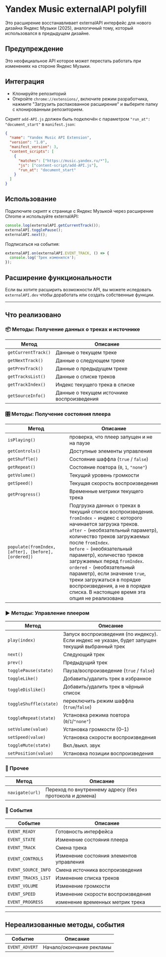 
# Yandex Music externalAPI polyfill

Это расширение восстанавливает externalAPI интерфейс для нового дизайна Яндекс Музыки (2025), аналогичный тому, который использовался в предыдущем дизайне. 

## Предупреждение
Это неофициальное API которое может перестать работать при изменениях на стороне Яндекс Музыки.

## Интеграция
- Клонируйте репозиторий
- Откройте `chrome://extensions/`, включите режим разработчика, нажмите "Загрузить распакованное расширение" и выберите папку с клонированным репозиторием.
  
Скрипт `add-API.js` должен быть подключён с параметром `"run_at": "document_start"` в `manifest.json`:
```json
{
  "name": "Yandex Music API Extension",
  "version": "1.0",
  "manifest_version": 3,
  "content_scripts": [
    {
      "matches": ["https://music.yandex.ru/*"],
      "js": ["content-script/add-API.js"],
      "run_at": "document_start"
    }
  ]
}
```
## Использование
Подключите скрипт к странице с Яндекс Музыкой через расширение Chrome и используйте externalAPI:
```javascript
console.log(externalAPI.getCurrentTrack());
externalAPI.togglePause();
externalAPI.next();
```
Подписаться на события:
```javascript
externalAPI.on(externalAPI.EVENT_TRACK, () => {
  console.log('Трек изменился');
});
```
## Расширение функциональности
Если вы хотите расширить возможности API, вы можете иследовать `externalAPI.dev` чтобы доработать или создать собственные функции.

---

## Что реализовано
### 📦 Методы: Получение данных о треках и источнике

| Метод | Описание |
|-------|----------|
| `getCurrentTrack()` | Данные о текущем треке |
| `getNextTrack()` | Данные о следующем треке |
| `getPrevTrack()` | Данные о предыдущем треке |
| `getTracksList()` | Данные о списке треков |
| `getTrackIndex()` | Индекс текущего трека в списке |
| `getSourceInfo()` | Данные о текущем источнике воспроизведения |



### 🎛 Методы: Получение состояния плеера

| Метод | Описание |
|-------|----------|
| `isPlaying()` | проверка, что плеер запущен и не на паузе |
| `getControls()` | Доступные элементы управления |
| `getShuffle()` | Состояние шаффла (`true` / `false`) |
| `getRepeat()` | Состояние повтора (`0`, `1`, `"none"`) |
| `getVolume()` | Текущий уровень громкости |
| `getSpeed()` | Текущая скорость воспроизведения |
| `getProgress()` | Временные метрики текущего трека |
| `populate(fromIndex, [after], [before], [ordered])` | Подгрузка данных о треках в текущий список воспроизведения. <br> `fromIndex` - индекс с которого начинается загрузка треков. <br> `after` - (необязательный параметр), количество треков загружаемых после `fromIndex`. <br> `before` - (необязательный параметр), количество треков загружаемых перед `fromIndex`. <br> `ordered` - (необязательный параметр), если значение `true`, треки загружаться в порядке воспроизведения, а не в порядке списка. В настоящее время эта опция не реализована|

### ▶ Методы: Управление плеером

| Метод | Описание |
|-------|----------|
| `play(index)` | Запуск воспроизведения (по индексу). Если индекс не указан, будет запущен текущий выбранный трек |
| `next()` | Следующий трек |
| `prev()` | Предыдущий трек |
| `togglePause(state)` | Пауза/воспроизведение (`true` / `false`) |
| `toggleLike()` | Добавить/удалить трек в избранное |
| `toggleDislike()` | Добавить/удалить трек в чёрный список |
| `toggleShuffle(state)` | переключить режим шаффла (`true`/`false`)|
| `toggleRepeat(state)` | Установка режима повтора (`0`/`1`/`"none"`)|
| `setVolume(value)` | Установка громкости (0–1) |
| `setSpeed(value)` | Установка скорости воспроизведения |
| `toggleMute(state)` | Вкл./выкл. звук |
| `setPosition(value)` | Установка позиции воспроизведения |

### 🧭 Прочее

| Метод | Описание |
|-------|----------|
| `navigate(url)` | Переход по внутреннему адресу (без протокола и домена) |


### 🔔 События

| Событие | Описание |
|---------|----------|
| `EVENT_READY` | Готовность интерфейса |
| `EVENT_STATE` | Изменение состояния плеера |
| `EVENT_TRACK` | Смена трека |
| `EVENT_CONTROLS` | Изменение состояния элементов управления |
| `EVENT_SOURCE_INFO` | Смена источника воспроизведения |
| `EVENT_TRACKS_LIST` | Изменение списка треков |
| `EVENT_VOLUME` | Изменение громкости |
| `EVENT_SPEED` | Изменение скорости воспроизведения |
| `EVENT_PROGRESS` | изменение временных метрик трека |

---

## Нереализованные методы, события

| Событие | Описание |
|-------|----------|
| `EVENT_ADVERT` | Начало/окончание рекламы |
